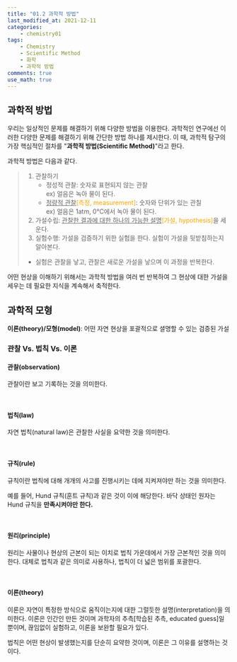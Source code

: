 ```yaml
---
title: "01.2 과학적 방법"
last_modified_at: 2021-12-11
categories:
    - chemistry01
tags:
    - Chemistry
    - Scientific Method
    - 화학
    - 과학적 방법
comments: true
use_math: true
---
```


<h2>과학적 방법</h2>

우리는 일상적인 문제를 해결하기 위해 다양한 방법을 이용한다. 과학적인 연구에선 이러한 다양한 문제를 해결하기 위해 간단한 방법 하나를 제시한다. 이 때, 과학적 탐구의 가장 핵심적인 절차를 "**과학적 방법(Scientific Method)**"라고 한다.

과학적 방법은 다음과 같다.

>1. 관찰하기
>    - 정성적 관찰: 숫자로 표현되지 않는 관찰\
>    ex) 얼음은 녹아 물이 된다.
>    - <u>정량적 관찰</u><span style="color: orange">[측정, measurement]</span>: 숫자와 단위가 있는 관칠\
>    ex) 얼음은 1atm, 0℃에서 녹아 물이 된다.
>2. 가설수립: <u>관찰한 결과에 대한 하나의 가능한 설명</u><span style="color: orange">[가설, hypothesis]</span>을 세운다.
>3. 실험수행: 가설을 검증하기 위한 실험을 한다. 실험이 가설을 뒷받침하는지 알아본다.
>- 실험은 관찰을 낳고, 관찰은 새로운 가설을 낳으며 이 과정을 반복한다.

어떤 현상을 이해하기 위해서는 과학적 방법을 여러 번 반복하여 그 현상에 대한 가설을 세우는 데 필요한 지식을 계속해서 축적한다.

<h2>과학적 모형</h2>

**이론(theory)/모형(model)**: 어떤 자연 현상을 포괄적으로 셜명할 수 있는 검증된 가설

<h3>관찰 Vs. 법칙 Vs. 이론</h3>

<h4>관찰(observation)</h4>

관찰이란 보고 기록하는 것을 의미한다.

<br/>

<h4>법칙(law)</h4>

자연 법칙(natural law)은 관찰한 사실을 요약한 것을 의미한다.

<br/>

<h4>규칙(rule)</h4>

규칙이란 법칙에 대해 개개의 사고를 진행시키는 데에 지켜져야만 하는 것을 의미한다.

예를 들어, Hund 규칙(훈트 규칙)과 같은 것이 이에 해당한다. 바닥 상태인 원자는 Hund 규칙을 **만족시켜야만 한다.**

<br/>

<h4>원리(principle)</h4>

원리는 사물이나 현상의 근본이 되는 이치로 법칙 가운데에서 가장 근본적인 것을 의미한다. 대체로 법칙과 같은 의미로 사용하나, 법칙이 더 넓은 범위를 포괄한다.

<br/>

<h4>이론(theory)</h4>

이론은 자연이 특정한 방식으로 움직이는지에 대한 그럴듯한 설명(interpretation)을 의미한다. 이론은 인간인 만든 것이며 과학자의 추측[학습된 추측, educated guess]일 뿐이며, 끊임없이 실험하고, 이론을 보완할 필요가 있다.

법칙은 어떤 현상이 발생했는지를 단순히 요약한 것이며, 이론은 그 이유를 설명하는 것이다.
